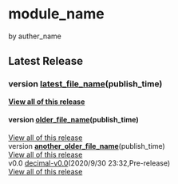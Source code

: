 # module_name
by auther_name
## Latest Release
### version [latest_file_name](download_link)\(publish_time\)  
[**View all of this release**](github_release_link)
#### version [older_file_name](download_link)\(publish_time\)  
[View all of this release](github_release_link)  
version [**another_older_file_name**](download_link)\(publish_time\)  
[View all of this release](github_release_link)  
v0.0 [decimal-v0.0](https://github.com/144881-Studios/pymodule/releases/download/v0.0_decimal/decimal-v0.0.py)\(2020/9/30 23:32,Pre-release\)  
[View all of this release](https://github.com/144881-Studios/pymodule/releases/tag/v0.0_decimal)
